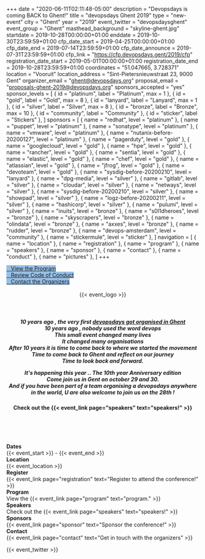 +++
date = "2020-06-11T02:11:48-05:00"
description = "Devopsdays is coming BACK to Ghent!"
title = "devopsdays Ghent 2019"
type = "new-event"
city = "Ghent"
year = "2019"
event_twitter = "devopsdaysghent"
event_group = "Ghent"
masthead_background = "skyline-ghent.jpg"
startdate = 2019-10-28T00:00:00+01:00
enddate = 2019-10-30T23:59:59+01:00
cfp_date_start = 2019-04-25T00:00:00+01:00
cfp_date_end = 2019-07-14T23:59:59+01:00
cfp_date_announce = 2019-07-31T23:59:59+01:00
cfp_link = "https://cfp.devopsdays.gent/2019/cfp"
registration_date_start = 2019-05-01T00:00:00+01:00
registration_date_end = 2019-10-28T23:59:59+01:00
coordinates = "51.047665, 3.728371"
location = "Vooruit"
location_address = "Sint-Pietersnieuwstraat 23, 9000 Gent"
organizer_email = "ghent@devopsdays.org"
proposal_email = "proposals-ghent-2019@devopsdays.org"
sponsors_accepted = "yes"
sponsor_levels = [
    { id = "platinum", label = "Platinum", max = 1 },
    { id = "gold", label = "Gold", max = 8 },
    { id = "lanyard", label = "Lanyard", max = 1 },
    { id = "silver", label = "Silver", max = 8 },
    { id = "bronze", label = "Bronze", max = 10 },
    { id = "community", label = "Community" },
    { id = "sticker", label = "Stickers" },
]
sponsors = [
    { name = "redhat", level = "platinum" },
    { name = "puppet", level = "platinum" },
    { name = "sonatype", level = "platinum" },
    { name = "vmware", level = "platinum" },
    { name = "nutanix-before-20200127", level = "platinum" },
    { name = "pagerduty", level = "gold" },
    { name = "googlecloud", level = "gold" },
    { name = "hpe", level = "gold" },
    { name = "rancher", level = "gold" },
    { name = "sentia", level = "gold" },
    { name = "elastic", level = "gold" },
    { name = "chef", level = "gold" },
    { name = "atlassian", level = "gold" },
    { name = "jfrog", level = "gold" },
    { name = "devoteam", level = "gold" },
    { name = "sysdig-before-20200210", level = "lanyard" },
    { name = "dpg-media", level = "silver" },
    { name = "gitlab", level = "silver" },
    { name = "cloudar", level = "silver" },
    { name = "netways", level = "silver" },
    { name = "sysdig-before-20200210", level = "silver" },
    { name = "showpad", level = "silver" },
    { name = "logz-before-20200211", level = "silver" },
    { name = "hashicorp", level = "silver" },
    { name = "pulumi", level = "silver" },
    { name = "inuits", level = "bronze" },
    { name = "s0l1dheroes", level = "bronze" },
    { name = "skyscrapers", level = "bronze" },
    { name = "olindata", level = "bronze" },
    { name = "axxes", level = "bronze" },
    { name = "rudder", level = "bronze" },
    { name = "devops-amsterdam", level = "community" },
    { name = "stickermule", level = "sticker" },
]
navigation = [
    { name = "location" },
    { name = "registration" },
    { name = "program" },
    { name = "speakers" },
    { name = "sponsor" },
    { name = "contact" },
    { name = "conduct" },
    { name = "pictures" },
]
+++
<div class = "row">
  <div class = "col-md-12">
    <div class = "row justify-content-center">
      <div class = "d-flex p-2">
        <a class="btn btn-primary btn-block"  style = "margin-top: 10px; margin-bottom: 10px; background-color: #96bfe6; border-color: #96bfe6;" href="/events/2019/ghent/program">
        <i class="fa fa-book fa-lg"></i>   View the Program
        </a>
      </div>
      <div class = "d-flex p-2">
        <a class="btn btn-primary btn-block"  style = "margin-top: 10px; margin-bottom: 10px; background-color: #96bfe6; border-color: #96bfe6;" href="/events/2019/ghent/conduct">
        <i class="fa fa-hand-stop-o fa-lg"></i>   Review Code of Conduct
        </a>
      </div>
      <div class = "d-flex p-2">
        <a class="btn btn-primary btn-block"  style = "margin-top: 10px; margin-bottom: 10px; background-color: #96bfe6; border-color: #96bfe6;" href="/events/2019/ghent/contact">
        <i class="fa fa-envelope-o fa-lg"></i>   Contact the Organizers
        </a>
      </div>
    </div>
  </div>
</div> 
<br>
<div style="text-align:center;">
  {{< event_logo >}}
</div>
<br>


<br>
<center>
<h5>
10 years ago , the very first <a href="https://legacy.devopsdays.org/events/2009-ghent/">devopsdays got organised in Ghent</a> <br> 
10 years ago , nobody used the word devops <br>
This small event changed many lives<br>
It changed many organisations<br>
After 10 years it is time to come back to where we started the movement<br>
Time to come back to Ghent  and reflect on  our journey<br>
Time to look back and forward.<br>

It's happening this year .. The 10th year Anniversary edition  <br>
Come join us in Gent on october 29 and 30.<br>
And if you have been part of a team organising  a devopsdays  anywhere in the world, U are also welcome to  join us on the 28th !<br>

</h5>

<h4>
Check out the {{< event_link page="speakers" text="speakers!" >}}<br>
</h4>

<br><br><br>
</center>


<div class = "row">
  <div class = "col-md-2">
    <strong>Dates</strong>
  </div>
  <div class = "col-md-8">
    {{< event_start >}} - {{< event_end >}}
  </div>
</div>
<div class = "row">
  <div class = "col-md-2">
    <strong>Location</strong>
  </div>
  <div class = "col-md-8">
    {{< event_location >}}
  </div>
</div>
 <div class = "row">
  <div class = "col-md-2">
    <strong>Register</strong>
  </div>
  <div class = "col-md-8">
    {{< event_link page="registration" text="Register to attend the conference!" >}}
  </div>
</div> 
 <div class = "row">
  <div class = "col-md-2">
    <strong>Program</strong>
  </div>
  <div class = "col-md-8">
    View the {{< event_link page="program" text="program." >}}
  </div>
</div>
<div class = "row">
  <div class = "col-md-2">
    <strong>Speakers</strong>
  </div>
  <div class = "col-md-8">
    Check out the {{< event_link page="speakers" text="speakers!" >}}
  </div>
</div>
<div class = "row">
  <div class = "col-md-2">
    <strong>Sponsors</strong>
  </div>
  <div class = "col-md-8">
    {{< event_link page="sponsor" text="Sponsor the conference!" >}}
  </div>
</div>
<div class = "row">
  <div class = "col-md-2">
    <strong>Contact</strong>
  </div>
  <div class = "col-md-8">
    {{< event_link page="contact" text="Get in touch with the organizers" >}}
  </div>
</div>

<!-- Uncomment if you added your city twitter name -->
{{< event_twitter >}}
